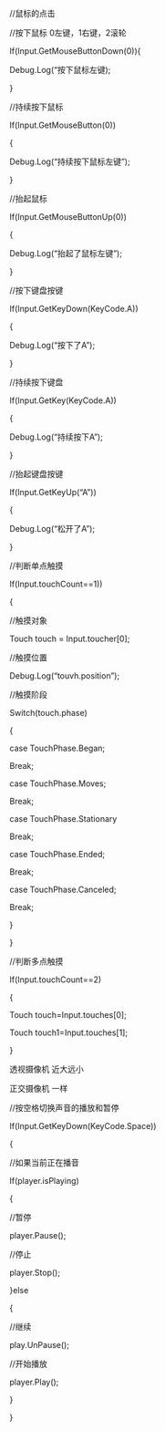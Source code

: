 //鼠标的点击

//按下鼠标 0左键，1右键，2滚轮

If(Input.GetMouseButtonDown(0)){

Debug.Log(“按下鼠标左键);

}

//持续按下鼠标

If(Input.GetMouseButton(0))

{

  Debug.Log(“持续按下鼠标左键”);

}

//抬起鼠标

If(Input.GetMouseButtonUp(0))

{

  Debug.Log(“抬起了鼠标左键”);

}

 

//按下键盘按键

If(Input.GetKeyDown(KeyCode.A))

{

  Debug.Log(“按下了A”);

}

//持续按下键盘

If(Input.GetKey(KeyCode.A))

{

  Debug.Log(“持续按下A”);

}

//抬起键盘按键

If(Input.GetKeyUp(“A”))

{

  Debug.Log(“松开了A”);

}





//判断单点触摸

If(Input.touchCount==1))

{

  //触摸对象

  Touch touch = Input.toucher[0];

  //触摸位置

  Debug.Log(“touvh.position”);

  //触摸阶段

  Switch(touch.phase)

  {

   case TouchPhase.Began;

   Break;

   case TouchPhase.Moves;

   Break;

   case TouchPhase.Stationary

   Break;

   case TouchPhase.Ended;

   Break;

   case TouchPhase.Canceled;

   Break;

  }

}

 

 

//判断多点触摸

If(Input.touchCount==2)

{

  Touch touch=Input.touches[0];

  Touch touch1=Input.touches[1];

}





透视摄像机  近大远小

正交摄像机  一样





//按空格切换声音的播放和暂停

If(Input.GetKeyDown(KeyCode.Space))

{

 //如果当前正在播音

 If(player.isPlaying)

 {

//暂停

player.Pause();

//停止

player.Stop();

 }else

{

//继续

play.UnPause();

//开始播放

player.Play();

}

}